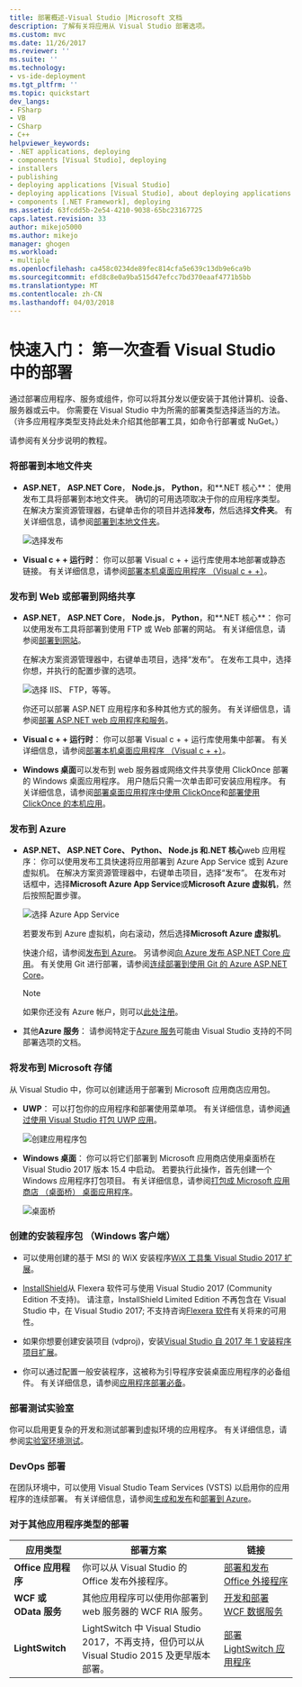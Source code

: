 ```yaml
---
title: 部署概述-Visual Studio |Microsoft 文档
description: 了解有关将应用从 Visual Studio 部署选项。
ms.custom: mvc
ms.date: 11/26/2017
ms.reviewer: ''
ms.suite: ''
ms.technology:
- vs-ide-deployment
ms.tgt_pltfrm: ''
ms.topic: quickstart
dev_langs:
- FSharp
- VB
- CSharp
- C++
helpviewer_keywords:
- .NET applications, deploying
- components [Visual Studio], deploying
- installers
- publishing
- deploying applications [Visual Studio]
- deploying applications [Visual Studio], about deploying applications
- components [.NET Framework], deploying
ms.assetid: 63fcdd5b-2e54-4210-9038-65bc23167725
caps.latest.revision: 33
author: mikejo5000
ms.author: mikejo
manager: ghogen
ms.workload:
- multiple
ms.openlocfilehash: ca458c0234de89fec814cfa5e639c13db9e6ca9b
ms.sourcegitcommit: efd8c8e0a9ba515d47efcc7bd370eaaf4771b5bb
ms.translationtype: MT
ms.contentlocale: zh-CN
ms.lasthandoff: 04/03/2018
---
```

# <a name="quickstart-first-look-at-deployment-in-visual-studio"></a>快速入门： 第一次查看 Visual Studio 中的部署

通过部署应用程序、服务或组件，你可以将其分发以便安装于其他计算机、设备、服务器或云中。 你需要在 Visual Studio 中为所需的部署类型选择适当的方法。 （许多应用程序类型支持此处未介绍其他部署工具，如命令行部署或 NuGet。）

请参阅有关分步说明的教程。

### <a name="deploy-to-local-folder"></a>将部署到本地文件夹

- **ASP.NET**， **ASP.NET Core**， **Node.js**， **Python**，和**.NET 核心**： 使用发布工具将部署到本地文件夹。 确切的可用选项取决于你的应用程序类型。 在解决方案资源管理器，右键单击你的项目并选择**发布**，然后选择**文件夹**。 有关详细信息，请参阅[部署到本地文件夹](quickstart-deploy-to-local-folder.md)。

    ![选择发布](../deployment/media/quickstart-publish.png)

- **Visual c + + 运行时**： 你可以部署 Visual c + + 运行库使用本地部署或静态链接。 有关详细信息，请参阅[部署本机桌面应用程序 （Visual c + +）](/cpp/ide/deploying-native-desktop-applications-visual-cpp)。 

### <a name="publish-to-web-or-deploy-to-network-share"></a>发布到 Web 或部署到网络共享

- **ASP.NET**， **ASP.NET Core**， **Node.js**， **Python**，和**.NET 核心**： 你可以使用发布工具将部署到使用 FTP 或 Web 部署的网站。 有关详细信息，请参阅[部署到网站](quickstart-deploy-to-a-web-site.md)。

    在解决方案资源管理器中，右键单击项目，选择“发布”。 在发布工具中，选择你想，并执行的配置步骤的选项。

    ![选择 IIS、 FTP，等等。](../deployment/media/quickstart-publish-iis-ftp.png)

    你还可以部署 ASP.NET 应用程序和多种其他方式的服务。 有关详细信息，请参阅[部署 ASP.NET web 应用程序和服务](http://www.asp.net/aspnet/overview/deployment)。

- **Visual c + + 运行时**： 你可以部署 Visual c + + 运行库使用集中部署。 有关详细信息，请参阅[部署本机桌面应用程序 （Visual c + +）](/cpp/ide/deploying-native-desktop-applications-visual-cpp)。 

- **Windows 桌面**可以发布到 web 服务器或网络文件共享使用 ClickOnce 部署的 Windows 桌面应用程序。 用户随后只需一次单击即可安装应用程序。 有关详细信息，请参阅[部署桌面应用程序中使用 ClickOnce](how-to-publish-a-clickonce-application-using-the-publish-wizard.md)和[部署使用 ClickOnce 的本机应用](/cpp/ide/clickonce-deployment-for-visual-cpp-applications)。

### <a name="publish-to-azure"></a>发布到 Azure

- **ASP.NET、 ASP.NET Core、 Python、 Node.js 和.NET 核心**web 应用程序： 你可以使用发布工具快速将应用部署到 Azure App Service 或到 Azure 虚拟机。 在解决方案资源管理器中，右键单击项目，选择“发布”。 在发布对话框中，选择**Microsoft Azure App Service**或**Microsoft Azure 虚拟机**，然后按照配置步骤。

    ![选择 Azure App Service](../deployment/media/quickstart-publish-azure.png "选择 Azure App Service")

    若要发布到 Azure 虚拟机，向右滚动，然后选择**Microsoft Azure 虚拟机**。

    快速介绍，请参阅[发布到 Azure](quickstart-deploy-to-azure.md)。 另请参阅[向 Azure 发布 ASP.NET Core 应用](/aspnet/core/tutorials/publish-to-azure-webapp-using-vs)。 有关使用 Git 进行部署，请参阅[连续部署到使用 Git 的 Azure ASP.NET Core](/aspnet/core/publishing/azure-continuous-deployment)。

    > [!NOTE]
    > 如果你还没有 Azure 帐户，则可以[此处注册](https://azure.microsoft.com/free/?ref=microsoft.com&utm_source=microsoft.com&utm_medium=doc&utm_campaign=visualstudio)。

- 其他**Azure 服务**： 请参阅特定于[Azure 服务](/azure/#pivot=products)可能由 Visual Studio 支持的不同部署选项的文档。

### <a name="publish-to-microsoft-store"></a>将发布到 Microsoft 存储

从 Visual Studio 中，你可以创建适用于部署到 Microsoft 应用商店应用包。

- **UWP**： 可以打包你的应用程序和部署使用菜单项。 有关详细信息，请参阅[通过使用 Visual Studio 打包 UWP 应用](/windows/uwp/packaging/packaging-uwp-apps)。

    ![创建应用程序包](../deployment/media/feature-tour-create-app-package.jpg)

- **Windows 桌面**： 你可以将它们部署到 Microsoft 应用商店使用桌面桥在 Visual Studio 2017 版本 15.4 中启动。 若要执行此操作，首先创建一个 Windows 应用程序打包项目。 有关详细信息，请参阅[打包成 Microsoft 应用商店 （桌面桥） 桌面应用程序](/windows/uwp/porting/desktop-to-uwp-packaging-dot-net)。

    ![桌面桥](../deployment/media/feature-tour-desktop-bridge.png)

### <a name="create-an-installer-package-windows-client"></a>创建的安装程序包 （Windows 客户端）

- 可以使用创建的基于 MSI 的 WiX 安装程序[WiX 工具集 Visual Studio 2017 扩展](https://marketplace.visualstudio.com/items?itemName=RobMensching.WixToolsetVisualStudio2017Extension)。

- [InstallShield](https://www.flexerasoftware.com/producer/products/software-installation/installshield-software-installer/tab/requirements)从 Flexera 软件可与使用 Visual Studio 2017 (Community Edition 不支持)。 请注意，InstallShield Limited Edition 不再包含在 Visual Studio 中，在 Visual Studio 2017; 不支持咨询[Flexera 软件](http://learn.flexerasoftware.com/content/IS-EVAL-InstallShield-Limited-Edition-Visual-Studio)有关将来的可用性。

- 如果你想要创建安装项目 (vdproj)，安装[Visual Studio 自 2017 年 1 安装程序项目扩展](https://marketplace.visualstudio.com/items?itemName=VisualStudioProductTeam.MicrosoftVisualStudio2017InstallerProjects#overview)。

- 你可以通过配置一般安装程序，这被称为引导程序安装桌面应用程序的必备组件。 有关详细信息，请参阅[应用程序部署必备](../deployment/application-deployment-prerequisites.md)。

### <a name="deploy-to-test-lab"></a>部署测试实验室

你可以启用更复杂的开发和测试部署到虚拟环境的应用程序。 有关详细信息，请参阅[实验室环境测试](../test/lab-management/using-a-lab-environment-for-your-application-lifecycle.md)。

### <a name="devops-deployment"></a>DevOps 部署

在团队环境中，可以使用 Visual Studio Team Services (VSTS) 以启用你的应用程序的连续部署。 有关详细信息，请参阅[生成和发布](/vsts/build-release/index)和[部署到 Azure](/vsts/deploy-azure/index)。

### <a name="deployment-for-other-app-types"></a>对于其他应用程序类型的部署

| 应用类型 | 部署方案 | 链接 |
| --- | --- | --- |
| **Office 应用程序** | 你可以从 Visual Studio 的 Office 发布外接程序。 | [部署和发布 Office 外接程序](https://dev.office.com/docs/add-ins/publish/publish) |
| **WCF 或 OData 服务**  | 其他应用程序可以使用你部署到 web 服务器的 WCF RIA 服务。 | [开发和部署 WCF 数据服务](/dotnet/framework/data/wcf/developing-and-deploying-wcf-data-services) |
| **LightSwitch** | LightSwitch 中 Visual Studio 2017，不再支持，但仍可以从 Visual Studio 2015 及更早版本部署。 | [部署 LightSwitch 应用程序](http://msdn.microsoft.com/Library/4818d933-295c-4ecc-9148-7ad9ca28dcdb) | 

